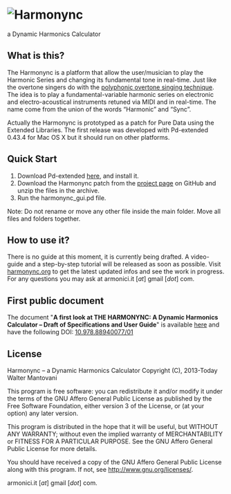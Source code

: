 # ![Harmonync](http://harmonync.org/harmonync_logo.png "Harmonync - a Dynamic Harmonics Calculator")
a Dynamic Harmonics Calculator

## What is this?
The Harmonync is a platform that allow the user/musician to play the Harmonic Series and changing its fundamental tone in real-time.
Just like the overtone singers do with the [polyphonic overtone singing technique](https://www.youtube.com/watch?v=haz6W7p8xjM).
The idea is to play a fundamental-variable harmonic series on electronic and electro-acoustical instruments retuned via MIDI and in real-time.
The name come from the union of the words “Harmonic” and “Sync”.

Actually the Harmonync is prototyped as a patch for Pure Data using the Extended Libraries.
The first release was developed with Pd-extended 0.43.4 for Mac OS X but it should run on other platforms.

## Quick Start
  1. Download Pd-extended [here](https://puredata.info/downloads/pd-extended), and install it.
  2. Download the Harmonync patch from the [project page](http://industriecreative.github.io/Harmonync/) on GitHub and unzip the files in the archive.
  3. Run the harmonync_gui.pd file.

Note: Do not rename or move any other file inside the main folder. Move all files and folders together.
  
## How to use it?
There is no guide at this moment, it is currently being drafted. A video-guide and a step-by-step tutorial will be released as soon as possible. Visit [harmonync.org](http://harmonync.org/) to get the latest updated infos and see the work in progress.
For any questions you may ask at armonici.it [*at*] gmail [*dot*] com.

## First public document
The document "**A first look at THE HARMONYNC: A Dynamic Harmonics Calculator – Draft of Specifications and User Guide**" is available [here](http://harmonync.org/a_first_look_at_the_harmonync.pdf) and have the following DOI: [10.978.88940077/01](http://dx.doi.org/10.978.88940077/01)

## License
Harmonync – a Dynamic Harmonics Calculator
Copyright (C), 2013-Today Walter Mantovani

This program is free software: you can redistribute it and/or modify
it under the terms of the GNU Affero General Public License as
published by the Free Software Foundation, either version 3 of the
License, or (at your option) any later version.

This program is distributed in the hope that it will be useful,
but WITHOUT ANY WARRANTY; without even the implied warranty of
MERCHANTABILITY or FITNESS FOR A PARTICULAR PURPOSE.  See the
GNU Affero General Public License for more details.

You should have received a copy of the GNU Affero General Public License
along with this program.  If not, see <http://www.gnu.org/licenses/>.

armonici.it [*at*] gmail [*dot*] com.

